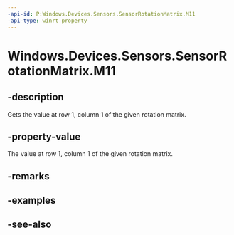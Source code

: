 ----api-id: P:Windows.Devices.Sensors.SensorRotationMatrix.M11
-api-type: winrt property
---<!-- Property syntaxpublic float M11 { get; }--># Windows.Devices.Sensors.SensorRotationMatrix.M11## -descriptionGets the value at row 1, column 1 of the given rotation matrix.## -property-valueThe value at row 1, column 1 of the given rotation matrix.## -remarks## -examples## -see-also